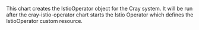 
This chart creates the IstioOperator object for the Cray system.
It will be run after the cray-istio-operator chart starts the Istio Operator which defines the IstioOperator custom resource.
